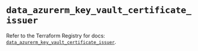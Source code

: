 # `data_azurerm_key_vault_certificate_issuer`

Refer to the Terraform Registry for docs: [`data_azurerm_key_vault_certificate_issuer`](https://registry.terraform.io/providers/hashicorp/azurerm/3.110.0/docs/data-sources/key_vault_certificate_issuer).
